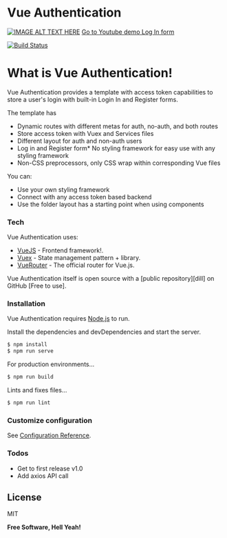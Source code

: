 # Vue Authentication

[![IMAGE ALT TEXT HERE](https://img.youtube.com/vi/pFjJ8dYU4Xg/0.jpg)](https://www.youtube.com/watch?v=pFjJ8dYU4Xg)
[Go to Youtube demo Log In form](https://www.youtube.com/watch?v=pFjJ8dYU4Xg)

[![Build Status](https://travis-ci.org/joemccann/dillinger.svg?branch=master)](https://travis-ci.org/joemccann/dillinger)

# What is Vue Authentication!

Vue Authentication provides a template with access token capabilities to store a user's login with built-in Login In and Register forms.

The template has

  - Dynamic routes with different metas for auth, no-auth, and both routes
  - Store access token with Vuex and Services files
  - Different layout for auth and non-auth users
  - Log in and Register form* No styling framework for easy use with any styling framework
  - Non-CSS preprocessors, only CSS wrap within corresponding Vue files


You can:
  - Use your own styling framework
  - Connect with any access token based backend
  - Use the folder layout has a starting point when using components

### Tech

Vue Authentication uses:

* [VueJS] - Frontend framework!.
* [Vuex] - State management pattern + library.
* [VueRouter] - The official router for Vue.js.

Vue Authentication itself is open source with a [public repository][dill]
 on GitHub [Free to use].

### Installation

Vue Authentication requires [Node.js](https://nodejs.org/) to run.

Install the dependencies and devDependencies and start the server.

```sh
$ npm install
$ npm run serve
```

For production environments...

```sh
$ npm run build
```

Lints and fixes files...

```sh
$ npm run lint
```

### Customize configuration
See [Configuration Reference](https://cli.vuejs.org/config/).

### Todos

 - Get to first release v1.0
 - Add axios API call

License
----

MIT


**Free Software, Hell Yeah!**

[//]: # (These are reference links used in the body of this note and get stripped out when the markdown processor does its job. There is no need to format nicely because it shouldn't be seen. Thanks SO - http://stackoverflow.com/questions/4823468/store-comments-in-markdown-syntax)


   [VueJS]: <https://vuejs.org/r>
   [Vuex]: <https://vuex.vuejs.org/>
   [VueRouter]: <https://router.vuejs.org/>

